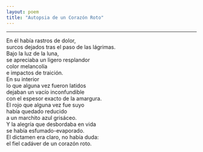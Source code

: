 ```yaml
---
layout: poem
title: "Autopsia de un Corazón Roto"
---
```


-----

En él había rastros de dolor,<br>
surcos dejados tras el paso de las lágrimas.<br>
Bajo la luz de la luna,<br>
se apreciaba un ligero resplandor<br>
color melancolía<br>
e impactos de traición.<br>
En su interior<br>
lo que alguna vez fueron latidos<br>
dejaban un vacío inconfundible<br>
con el espesor exacto de la amargura.<br>
El rojo que alguna vez fue suyo<br>
había quedado reducido<br>
a un marchito azul grisáceo.<br>
Y la alegría que desbordaba en vida<br>
se había esfumado-evaporado.<br>
El dictamen era claro, no había duda:<br>
el fiel cadáver de un corazón roto.
